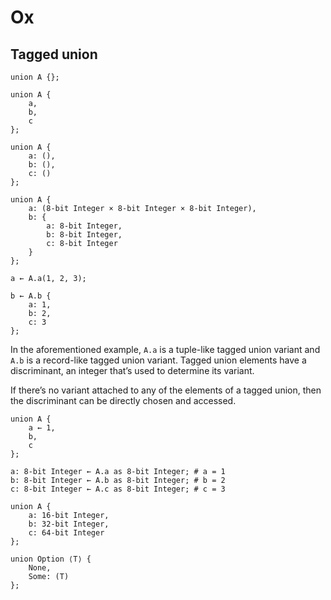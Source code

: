 # Ox

## Tagged union

    union A {};

    union A {
        a,
        b,
        c
    };

    union A {
        a: (),
        b: (),
        c: ()
    };

    union A {
        a: (8-bit Integer × 8-bit Integer × 8-bit Integer),
        b: {
            a: 8-bit Integer,
            b: 8-bit Integer,
            c: 8-bit Integer
        }
    };

    a ← A.a(1, 2, 3);

    b ← A.b {
        a: 1,
        b: 2,
        c: 3
    };

In the aforementioned example, `A.a` is a tuple-like tagged union variant and `A.b` is a record-like tagged union variant. Tagged union elements have a discriminant, an integer that’s used to determine its variant. 

If there’s no variant attached to any of the elements of a tagged union, then the discriminant can be directly chosen and accessed.

    union A {
        a ← 1,
        b,
        c
    };

    a: 8-bit Integer ← A.a as 8-bit Integer; # a = 1
    b: 8-bit Integer ← A.b as 8-bit Integer; # b = 2
    c: 8-bit Integer ← A.c as 8-bit Integer; # c = 3

    union A {
        a: 16-bit Integer,
        b: 32-bit Integer,
        c: 64-bit Integer
    };

    union Option ⟨T⟩ {
        None,
        Some: (T)
    };
